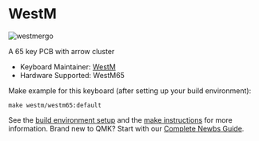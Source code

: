 # WestM

![westmergo](https://i.imgur.com/tD395AG.png)

A 65 key PCB with arrow cluster

* Keyboard Maintainer: [WestM](https://github.com/westm00)
* Hardware Supported: WestM65

Make example for this keyboard (after setting up your build environment):

    make westm/westm65:default

See the [build environment setup](https://docs.qmk.fm/#/getting_started_build_tools) and the [make instructions](https://docs.qmk.fm/#/getting_started_make_guide) for more information. Brand new to QMK? Start with our [Complete Newbs Guide](https://docs.qmk.fm/#/newbs).
